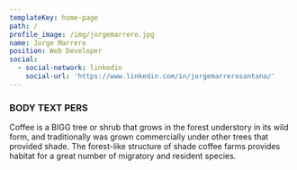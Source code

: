 ```yaml
---
templateKey: home-page
path: /
profile_image: /img/jorgemarrero.jpg
name: Jorge Marrero
position: Web Developer
social:
  - social-network: linkedin
    social-url: 'https://www.linkedin.com/in/jorgemarrerosantana/'
---
```

### BODY TEXT PERS

Coffee is a BIGG tree or shrub that grows in the forest understory in its wild form, and traditionally was grown commercially under other trees that provided shade. The forest-like structure of shade coffee farms provides habitat for a great number of migratory and resident species.
